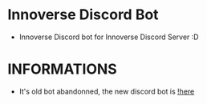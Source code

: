 # Innoverse Discord Bot
- Innoverse Discord bot for Innoverse Discord Server :D

# INFORMATIONS
- It's old bot abandonned, the new discord bot is [!here](https://github.com/InnoverseTeam/DiscordInnoverse-Bot)
